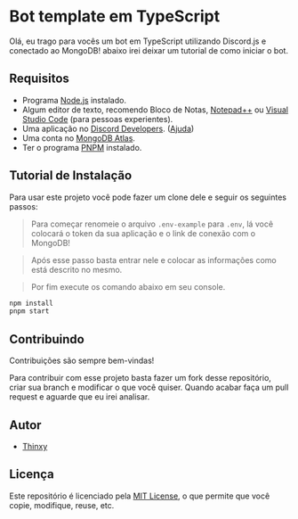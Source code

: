 # Bot template em TypeScript

Olá, eu trago para vocês um bot em TypeScript utilizando Discord.js e conectado ao MongoDB! abaixo irei deixar um tutorial de como iniciar o bot.

## Requisitos

-  Programa [Node.js](https://nodejs.org/) instalado.
-  Algum editor de texto, recomendo Bloco de Notas, [Notepad++](https://notepad-plus-plus.org/downloads/v8.5.2/) ou [Visual Studio Code](https://code.visualstudio.com) (para pessoas experientes).
-  Uma aplicação no [Discord Developers](https://discord.com/developers/applications). ([Ajuda](#como-criar-uma-aplicação))
-  Uma conta no [MongoDB Atlas](https://mongodb.com/).
-  Ter o programa [PNPM](https://pnpm.io/installation/) instalado.

## Tutorial de Instalação

Para usar este projeto você pode fazer um clone dele e seguir os seguintes passos:

> Para começar renomeie o arquivo `.env-example` para `.env`, lá você colocará o token da sua aplicação e o link de conexão com o MongoDB!

> Após esse passo basta entrar nele e colocar as informações como está descrito no mesmo.

> Por fim execute os comando abaixo em seu console.

```bash
npm install
pnpm start
```

## Contribuindo

Contribuições são sempre bem-vindas!

Para contribuir com esse projeto basta fazer um fork desse repositório, criar sua branch e modificar o que você quiser. Quando acabar faça um pull request e aguarde que eu irei analisar.

## Autor

-  [Thinxy](https://www.github.com/Thinxy)

## Licença

Este repositório é licenciado pela [MIT License](https://choosealicense.com/licenses/mit/), o que permite que você copie, modifique, reuse, etc.
